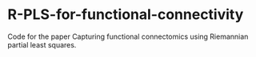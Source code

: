 # R-PLS-for-functional-connectivity
Code for the paper Capturing functional connectomics using Riemannian partial least squares.
